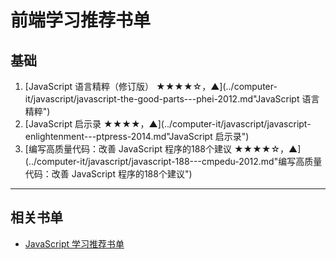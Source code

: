 # 前端学习推荐书单

## 基础

1. [JavaScript 语言精粹（修订版） ★★★★☆，▲](../computer-it/javascript/javascript-the-good-parts---phei-2012.md"JavaScript 语言精粹")
2. [JavaScript 启示录 ★★★★，▲](../computer-it/javascript/javascript-enlightenment---ptpress-2014.md"JavaScript 启示录")
3. [编写高质量代码：改善 JavaScript 程序的188个建议 ★★★★☆，▲](../computer-it/javascript/javascript-188---cmpedu-2012.md"编写高质量代码：改善 JavaScript 程序的188个建议")




***

## 相关书单

* [JavaScript 学习推荐书单](javascript-list.md "JavaScript 学习推荐书单")